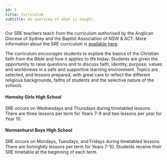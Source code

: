 ```yaml
---
id: 5
title: Curriculum
subtitle: An overview of what is taught.
---
```

Our SRE teachers teach from the curriculum authorised by the Anglican Diocese of Sydney and the Baptist Association of NSW & ACT. More information about the SRE curriculum is [available here](https://whysre.com.au/sre-curriculum/cep-curriculum-overview/). 

The curriculum encourages students to explore the basics of the Christian faith from the Bible and how it applies to life today. Students are given the opportunity to raise questions and to discuss faith, identity, purpose, values and worldviews in a safe and supportive learning environment. Topics are selected, and lessons prepared, with great care to reflect the different religious backgrounds, faiths of students and the selective nature of the schools.

#### Hornsby Girls High School

SRE occurs on Wednesdays and Thursdays during timetabled lessons. There are three lessons per term for Years 7-9 and two lessons per year for Year 10. 

#### Normanhurst Boys High School

SRE occurs on Mondays, Tuesdays, and Fridays during timetabled lessons. There are fortnightly lessons per term for Years 7-10. Students receive their SRE timetable at the beginning of each term.
